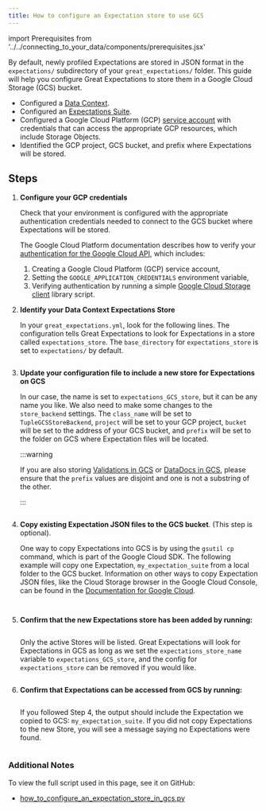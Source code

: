 ```yaml
---
title: How to configure an Expectation store to use GCS
---
```

import Prerequisites from '../../connecting_to_your_data/components/prerequisites.jsx'

By default, newly profiled Expectations are stored in JSON format in the ``expectations/`` subdirectory of your ``great_expectations/`` folder.  This guide will help you configure Great Expectations to store them in a Google Cloud Storage (GCS) bucket.

<Prerequisites>

- Configured a [Data Context](../../../tutorials/getting_started/initialize_a_data_context.md).
- Configured an [Expectations Suite](../../../tutorials/getting_started/create_your_first_expectations.md).
- Configured a Google Cloud Platform (GCP) [service account](https://cloud.google.com/iam/docs/service-accounts) with credentials that can access the appropriate GCP resources, which include Storage Objects.
- Identified the GCP project, GCS bucket, and prefix where Expectations will be stored.

</Prerequisites>

Steps
-----

1. **Configure your GCP credentials**

    Check that your environment is configured with the appropriate authentication credentials needed to connect to the GCS bucket where Expectations will be stored.

    The Google Cloud Platform documentation describes how to verify your [authentication for the Google Cloud API](https://cloud.google.com/docs/authentication/getting-started), which includes:

    1. Creating a Google Cloud Platform (GCP) service account,
    2. Setting the ``GOOGLE_APPLICATION_CREDENTIALS`` environment variable,
    3. Verifying authentication by running a simple [Google Cloud Storage client](https://cloud.google.com/storage/docs/reference/libraries) library script.

2. **Identify your Data Context Expectations Store**

    In your ``great_expectations.yml``, look for the following lines.  The configuration tells Great Expectations to look for Expectations in a store called ``expectations_store``. The ``base_directory`` for ``expectations_store`` is set to ``expectations/`` by default.

    ```yaml file=../../../../tests/integration/docusaurus/setup/configuring_metadata_stores/how_to_configure_an_expectation_store_in_gcs.py#L29-L36
    ```


3. **Update your configuration file to include a new store for Expectations on GCS**

    In our case, the name is set to ``expectations_GCS_store``, but it can be any name you like.  We also need to make some changes to the ``store_backend`` settings.  The ``class_name`` will be set to ``TupleGCSStoreBackend``, ``project`` will be set to your GCP project, ``bucket`` will be set to the address of your GCS bucket, and ``prefix`` will be set to the folder on GCS where Expectation files will be located.

    :::warning

    If you are also storing [Validations in GCS](./how_to_configure_a_validation_result_store_in_gcs.md) or [DataDocs in GCS](../configuring_data_docs/how_to_host_and_share_data_docs_on_gcs.md), please ensure that the ``prefix`` values are disjoint and one is not a substring of the other.

    :::

    ```yaml file=../../../../tests/integration/docusaurus/setup/configuring_metadata_stores/how_to_configure_an_expectation_store_in_gcs.py#L44-L53
    ```


4. **Copy existing Expectation JSON files to the GCS bucket**. (This step is optional).

    One way to copy Expectations into GCS is by using the ``gsutil cp`` command, which is part of the Google Cloud SDK. The following example will copy one Expectation, ``my_expectation_suite`` from a local folder to the GCS bucket. Information on other ways to copy Expectation JSON files, like the Cloud Storage browser in the Google Cloud Console, can be found in the [Documentation for Google Cloud](https://cloud.google.com/storage/docs/uploading-objects).

    ```bash file=../../../../tests/integration/docusaurus/setup/configuring_metadata_stores/how_to_configure_an_expectation_store_in_gcs.py#L97
    ```
   
    ```bash file=../../../../tests/integration/docusaurus/setup/configuring_metadata_stores/how_to_configure_an_expectation_store_in_gcs.py#L128
    ```


5. **Confirm that the new Expectations store has been added by running:**

    ```bash file=../../../../tests/integration/docusaurus/setup/configuring_metadata_stores/how_to_configure_an_expectation_store_in_gcs.py#L135
    ```
   
    Only the active Stores will be listed. Great Expectations will look for Expectations in GCS as long as we set the ``expectations_store_name`` variable to ``expectations_GCS_store``, and the config for ``expectations_store`` can be removed if you would like.

    ```bash file=../../../../tests/integration/docusaurus/setup/configuring_metadata_stores/how_to_configure_an_expectation_store_in_gcs.py#L146-L152
    ```


6. **Confirm that Expectations can be accessed from GCS by running:**

    ```bash file=../../../../tests/integration/docusaurus/setup/configuring_metadata_stores/how_to_configure_an_expectation_store_in_gcs.py#L162
    ```

    If you followed Step 4, the output should include the Expectation we copied to GCS: ``my_expectation_suite``. If you did not copy Expectations to the new Store, you will see a message saying no Expectations were found.

    ```bash file=../../../../tests/integration/docusaurus/setup/configuring_metadata_stores/how_to_configure_an_expectation_store_in_gcs.py#L173-L174
    ```

### Additional Notes
To view the full script used in this page, see it on GitHub:
- [how_to_configure_an_expectation_store_in_gcs.py](https://github.com/great-expectations/great_expectations/tree/develop/tests/integration/docusaurus/setup/configuring_metadata_stores/how_to_configure_an_expectation_store_in_gcs.py)
